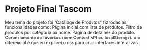 # Projeto Final Tascom
Meu tema do projeto foi "Catálogo de Produtos" fiz todas as funcionalidades como:
Página inicial com lista de produtos.
Filtro de produtos por categoria ou nome.
Página de detalhes do produto.
Gerenciamento de favoritos (com Context API ou localStorage).
e o diferencial é que eu explorei o css para criar interfaces interativas.
